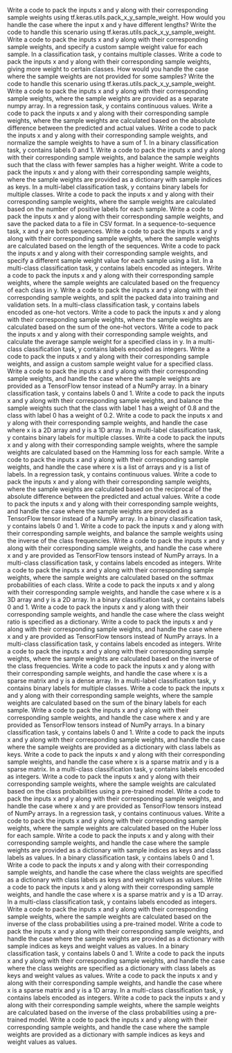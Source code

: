 Write a code to pack the inputs x and y along with their corresponding sample weights using tf.keras.utils.pack_x_y_sample_weight.
How would you handle the case where the input x and y have different lengths? Write the code to handle this scenario using tf.keras.utils.pack_x_y_sample_weight.
Write a code to pack the inputs x and y along with their corresponding sample weights, and specify a custom sample weight value for each sample.
In a classification task, y contains multiple classes. Write a code to pack the inputs x and y along with their corresponding sample weights, giving more weight to certain classes.
How would you handle the case where the sample weights are not provided for some samples? Write the code to handle this scenario using tf.keras.utils.pack_x_y_sample_weight.
Write a code to pack the inputs x and y along with their corresponding sample weights, where the sample weights are provided as a separate numpy array.
In a regression task, y contains continuous values. Write a code to pack the inputs x and y along with their corresponding sample weights, where the sample weights are calculated based on the absolute difference between the predicted and actual values.
Write a code to pack the inputs x and y along with their corresponding sample weights, and normalize the sample weights to have a sum of 1.
In a binary classification task, y contains labels 0 and 1. Write a code to pack the inputs x and y along with their corresponding sample weights, and balance the sample weights such that the class with fewer samples has a higher weight.
Write a code to pack the inputs x and y along with their corresponding sample weights, where the sample weights are provided as a dictionary with sample indices as keys.
In a multi-label classification task, y contains binary labels for multiple classes. Write a code to pack the inputs x and y along with their corresponding sample weights, where the sample weights are calculated based on the number of positive labels for each sample.
Write a code to pack the inputs x and y along with their corresponding sample weights, and save the packed data to a file in CSV format.
In a sequence-to-sequence task, x and y are both sequences. Write a code to pack the inputs x and y along with their corresponding sample weights, where the sample weights are calculated based on the length of the sequences.
Write a code to pack the inputs x and y along with their corresponding sample weights, and specify a different sample weight value for each sample using a list.
In a multi-class classification task, y contains labels encoded as integers. Write a code to pack the inputs x and y along with their corresponding sample weights, where the sample weights are calculated based on the frequency of each class in y.
Write a code to pack the inputs x and y along with their corresponding sample weights, and split the packed data into training and validation sets.
In a multi-class classification task, y contains labels encoded as one-hot vectors. Write a code to pack the inputs x and y along with their corresponding sample weights, where the sample weights are calculated based on the sum of the one-hot vectors.
Write a code to pack the inputs x and y along with their corresponding sample weights, and calculate the average sample weight for a specified class in y.
In a multi-class classification task, y contains labels encoded as integers. Write a code to pack the inputs x and y along with their corresponding sample weights, and assign a custom sample weight value for a specified class.
Write a code to pack the inputs x and y along with their corresponding sample weights, and handle the case where the sample weights are provided as a TensorFlow tensor instead of a NumPy array.
In a binary classification task, y contains labels 0 and 1. Write a code to pack the inputs x and y along with their corresponding sample weights, and balance the sample weights such that the class with label 1 has a weight of 0.8 and the class with label 0 has a weight of 0.2.
Write a code to pack the inputs x and y along with their corresponding sample weights, and handle the case where x is a 2D array and y is a 1D array.
In a multi-label classification task, y contains binary labels for multiple classes. Write a code to pack the inputs x and y along with their corresponding sample weights, where the sample weights are calculated based on the Hamming loss for each sample.
Write a code to pack the inputs x and y along with their corresponding sample weights, and handle the case where x is a list of arrays and y is a list of labels.
In a regression task, y contains continuous values. Write a code to pack the inputs x and y along with their corresponding sample weights, where the sample weights are calculated based on the reciprocal of the absolute difference between the predicted and actual values.
Write a code to pack the inputs x and y along with their corresponding sample weights, and handle the case where the sample weights are provided as a TensorFlow tensor instead of a NumPy array.
In a binary classification task, y contains labels 0 and 1. Write a code to pack the inputs x and y along with their corresponding sample weights, and balance the sample weights using the inverse of the class frequencies.
Write a code to pack the inputs x and y along with their corresponding sample weights, and handle the case where x and y are provided as TensorFlow tensors instead of NumPy arrays.
In a multi-class classification task, y contains labels encoded as integers. Write a code to pack the inputs x and y along with their corresponding sample weights, where the sample weights are calculated based on the softmax probabilities of each class.
Write a code to pack the inputs x and y along with their corresponding sample weights, and handle the case where x is a 3D array and y is a 2D array.
In a binary classification task, y contains labels 0 and 1. Write a code to pack the inputs x and y along with their corresponding sample weights, and handle the case where the class weight ratio is specified as a dictionary.
Write a code to pack the inputs x and y along with their corresponding sample weights, and handle the case where x and y are provided as TensorFlow tensors instead of NumPy arrays.
In a multi-class classification task, y contains labels encoded as integers. Write a code to pack the inputs x and y along with their corresponding sample weights, where the sample weights are calculated based on the inverse of the class frequencies.
Write a code to pack the inputs x and y along with their corresponding sample weights, and handle the case where x is a sparse matrix and y is a dense array.
In a multi-label classification task, y contains binary labels for multiple classes. Write a code to pack the inputs x and y along with their corresponding sample weights, where the sample weights are calculated based on the sum of the binary labels for each sample.
Write a code to pack the inputs x and y along with their corresponding sample weights, and handle the case where x and y are provided as TensorFlow tensors instead of NumPy arrays.
In a binary classification task, y contains labels 0 and 1. Write a code to pack the inputs x and y along with their corresponding sample weights, and handle the case where the sample weights are provided as a dictionary with class labels as keys.
Write a code to pack the inputs x and y along with their corresponding sample weights, and handle the case where x is a sparse matrix and y is a sparse matrix.
In a multi-class classification task, y contains labels encoded as integers. Write a code to pack the inputs x and y along with their corresponding sample weights, where the sample weights are calculated based on the class probabilities using a pre-trained model.
Write a code to pack the inputs x and y along with their corresponding sample weights, and handle the case where x and y are provided as TensorFlow tensors instead of NumPy arrays.
In a regression task, y contains continuous values. Write a code to pack the inputs x and y along with their corresponding sample weights, where the sample weights are calculated based on the Huber loss for each sample.
Write a code to pack the inputs x and y along with their corresponding sample weights, and handle the case where the sample weights are provided as a dictionary with sample indices as keys and class labels as values.
In a binary classification task, y contains labels 0 and 1. Write a code to pack the inputs x and y along with their corresponding sample weights, and handle the case where the class weights are specified as a dictionary with class labels as keys and weight values as values.
Write a code to pack the inputs x and y along with their corresponding sample weights, and handle the case where x is a sparse matrix and y is a 1D array.
In a multi-class classification task, y contains labels encoded as integers. Write a code to pack the inputs x and y along with their corresponding sample weights, where the sample weights are calculated based on the inverse of the class probabilities using a pre-trained model.
Write a code to pack the inputs x and y along with their corresponding sample weights, and handle the case where the sample weights are provided as a dictionary with sample indices as keys and weight values as values.
In a binary classification task, y contains labels 0 and 1. Write a code to pack the inputs x and y along with their corresponding sample weights, and handle the case where the class weights are specified as a dictionary with class labels as keys and weight values as values.
Write a code to pack the inputs x and y along with their corresponding sample weights, and handle the case where x is a sparse matrix and y is a 1D array.
In a multi-class classification task, y contains labels encoded as integers. Write a code to pack the inputs x and y along with their corresponding sample weights, where the sample weights are calculated based on the inverse of the class probabilities using a pre-trained model.
Write a code to pack the inputs x and y along with their corresponding sample weights, and handle the case where the sample weights are provided as a dictionary with sample indices as keys and weight values as values.